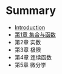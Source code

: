# Summary

* [Introduction](README.md)
* [第1章 集合与函数](chapter1.md)
* 第2章 实数
* 第3章 极限
* 第4章 连续函数
* 第5章 微分学

